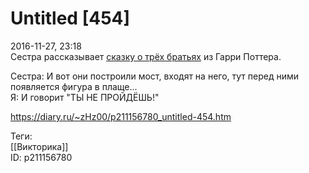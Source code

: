 Untitled [454]
===============

   
 2016-11-27, 23:18   
  Сестра рассказывает  [сказку о трёх братьях](http://ru.harrypotter.wikia.com/wiki/%D0%A1%D0%BA%D0%B0%D0%B7%D0%BA%D0%B0_%D0%BE_%D1%82%D1%80%D1%91%D1%85_%D0%B1%D1%80%D0%B0%D1%82%D1%8C%D1%8F%D1%85)  из Гарри Поттера.   
   
 Сестра: И вот они построили мост, входят на него, тут перед ними появляется фигура в плаще...   
 Я: И говорит "ТЫ НЕ ПРОЙДЁШЬ!"   
    
 <https://diary.ru/~zHz00/p211156780_untitled-454.htm>   
   
 Теги:   
 [[Викторика]]   
 ID: p211156780
